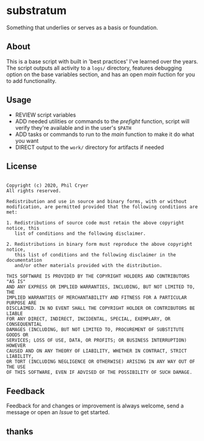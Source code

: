 # substratum
Something that underlies or serves as a basis or foundation.

## About
This is a base script with built in 'best practices' I've learned over the years. The script outputs all activity to a `logs/` directory, features debugging option on the base variables section, and has an open _main_ fuction for you to add functionality.

## Usage
* REVIEW script variables
* ADD needed utilities or commands to the _prefight_ function, script will verify they're available and in the user's `$PATH`
* ADD tasks or commands to run to the _main_ function to make it do what you want
* DIRECT output to the `work/` directory for artifacts if needed

## License 
```BSD 2-Clause License

Copyright (c) 2020, Phil Cryer
All rights reserved.

Redistribution and use in source and binary forms, with or without
modification, are permitted provided that the following conditions are met:

1. Redistributions of source code must retain the above copyright notice, this
   list of conditions and the following disclaimer.

2. Redistributions in binary form must reproduce the above copyright notice,
   this list of conditions and the following disclaimer in the documentation
   and/or other materials provided with the distribution.

THIS SOFTWARE IS PROVIDED BY THE COPYRIGHT HOLDERS AND CONTRIBUTORS "AS IS"
AND ANY EXPRESS OR IMPLIED WARRANTIES, INCLUDING, BUT NOT LIMITED TO, THE
IMPLIED WARRANTIES OF MERCHANTABILITY AND FITNESS FOR A PARTICULAR PURPOSE ARE
DISCLAIMED. IN NO EVENT SHALL THE COPYRIGHT HOLDER OR CONTRIBUTORS BE LIABLE
FOR ANY DIRECT, INDIRECT, INCIDENTAL, SPECIAL, EXEMPLARY, OR CONSEQUENTIAL
DAMAGES (INCLUDING, BUT NOT LIMITED TO, PROCUREMENT OF SUBSTITUTE GOODS OR
SERVICES; LOSS OF USE, DATA, OR PROFITS; OR BUSINESS INTERRUPTION) HOWEVER
CAUSED AND ON ANY THEORY OF LIABILITY, WHETHER IN CONTRACT, STRICT LIABILITY,
OR TORT (INCLUDING NEGLIGENCE OR OTHERWISE) ARISING IN ANY WAY OUT OF THE USE
OF THIS SOFTWARE, EVEN IF ADVISED OF THE POSSIBILITY OF SUCH DAMAGE.
```

## Feedback
Feedback for and changes or improvement is always welcome, send a message or open an _Issue_ to get started.

## thanks
